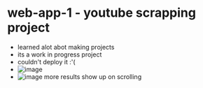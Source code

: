 # web-app-1 - youtube scrapping project
- learned alot abot making projects
- its a work in progress project
- couldn't deploy it :'(
- ![image](https://user-images.githubusercontent.com/82695022/189599039-6da6f0a0-80a3-434a-8d63-840421e66652.png)
- ![image](https://user-images.githubusercontent.com/82695022/189599094-3be55daf-d216-4e70-9452-d9140609f0d8.png)
more results show up on scrolling
